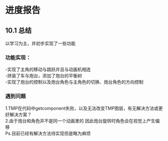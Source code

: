 # 进度报告
## 10.1 总结
以学习为主，并初步实现了一些功能

### 功能实现：
-实现了主角的移动与跳跃并且与动画机相连  
-拼装了车与炮台，添加了炮台的平衡树  
-实现了炮台的控制以及炮台角色与主角色的切换、炮台角色的方向控制  

### 遇到问题  
1.TMP在代码中getcomponent失败，以及无法改变TMP图层，有无解决方法或更好解决方案？  
2.由于炮台和角色并不是同一个动画里的 因此炮台旋转时角色会在视觉上产生偏移  
  Ps.目前已经有解决方法待实现但是略为麻烦  
